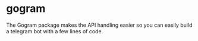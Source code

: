 # gogram
The Gogram package makes the API handling easier so you can easily build a telegram bot with a few lines of code.
